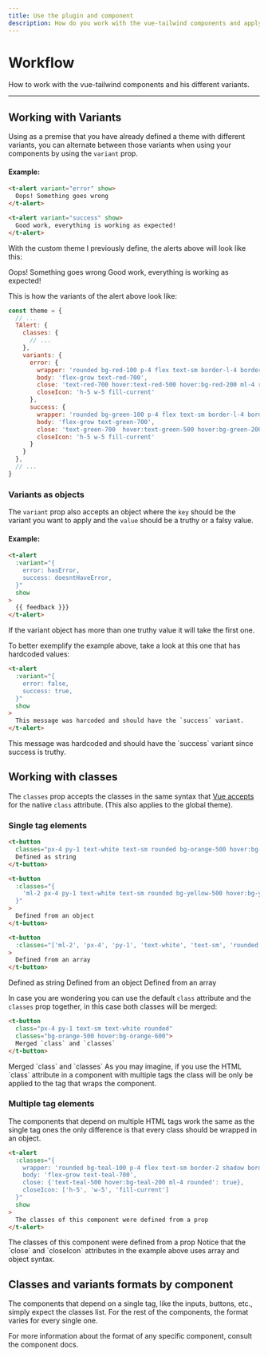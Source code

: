 ```yaml
---
title: Use the plugin and component
description: How do you work with the vue-tailwind components and apply different variants.
---
```


# Workflow

 How to work with the vue-tailwind components and his different variants.

<hr>

## Working with Variants

Using as a premise that you have already defined a theme with different variants, you can alternate between those variants when using your components by using the `variant` prop.

#### Example:

```html
<t-alert variant="error" show>
  Oops! Something goes wrong
</t-alert>

<t-alert variant="success" show>
  Good work, everything is working as expected!
</t-alert>
```

With the custom theme I previously define, the alerts above will look like this:

<t-alert variant="error" show>
  Oops! Something goes wrong
</t-alert>

<t-alert variant="success" show>
  Good work, everything is working as expected!
</t-alert>


This is how the variants of the alert above look like:

```js
const theme = {
  // ...
  TAlert: {
    classes: {
      // ...
    },
    variants: {
      error: {
        wrapper: 'rounded bg-red-100 p-4 flex text-sm border-l-4 border-red-500',
        body: 'flex-grow text-red-700',
        close: 'text-red-700 hover:text-red-500 hover:bg-red-200 ml-4 rounded',
        closeIcon: 'h-5 w-5 fill-current'
      },
      success: {
        wrapper: 'rounded bg-green-100 p-4 flex text-sm border-l-4 border-green-500',
        body: 'flex-grow text-green-700',
        close: 'text-green-700  hover:text-green-500 hover:bg-green-200 ml-4 rounded',
        closeIcon: 'h-5 w-5 fill-current'
      }
    }
  },
  // ...
}
```

### Variants as objects

The `variant` prop also accepts an object where the `key` should be the variant you want to apply and the `value` should be a truthy or a falsy value.

#### Example:

```html
<t-alert
  :variant="{
    error: hasError,  
    success: doesntHaveError,  
  }"
  show
>
  {{ feedback }}}
</t-alert>
```

<tip>
If the variant object has more than one truthy value it will take the first one.
</tip>

To better exemplify the example above, take a look at this one that has hardcoded values:

```html
<t-alert
  :variant="{
    error: false,  
    success: true,  
  }"
  show
>
  This message was harcoded and should have the `success` variant.
</t-alert>
```

<t-alert :variant="{ error: false, success: true}" show>
  This message was hardcoded and should have the `success` variant since success is truthy.
</t-alert>

## Working with classes

The `classes` prop accepts the classes in the same syntax that [Vue accepts](https://vuejs.org/v2/guide/class-and-style.html) for the native `class` attribute. (This also applies to the global theme).

### Single tag elements

```html
<t-button
  classes="px-4 py-1 text-white text-sm rounded bg-orange-500 hover:bg-orange-600">
  Defined as string
</t-button>

<t-button
  :classes="{
    'ml-2 px-4 py-1 text-white text-sm rounded bg-yellow-500 hover:bg-yellow-600': true
  }"
>
  Defined from an object
</t-button>

<t-button
  :classes="['ml-2', 'px-4', 'py-1', 'text-white', 'text-sm', 'rounded', 'bg-teal-500',  'hover:bg-teal-600']"
>
  Defined from an array
</t-button>
```

<t-button classes="px-4 py-1 text-white text-sm rounded bg-orange-500 hover:bg-orange-600">Defined as string</t-button>
<t-button :classes="{'ml-2 px-4 py-1 text-white text-sm rounded bg-yellow-500 hover:bg-yellow-600': true}">
  Defined from an object
</t-button>
<t-button :classes="['ml-2', 'px-4', 'py-1', 'text-white', 'text-sm', 'rounded', 'bg-teal-500',  'hover:bg-teal-600']">
  Defined from an array
</t-button>

In case you are wondering you can use the default `class` attribute and the `classes` prop together, in this case both classes will be merged:

```html
<t-button
  class="px-4 py-1 text-sm text-white rounded"
  classes="bg-orange-500 hover:bg-orange-600">
  Merged `class` and `classes`
</t-button>
```

<t-button class="px-4 py-1 text-sm text-white rounded" classes="bg-orange-500 hover:bg-orange-600">
  Merged `class` and `classes`
</t-button>

<tip>
As you may imagine, if you use the HTML `class` attribute in a component with multiple tags the class will be only be applied to the tag that wraps the component.
</tip>

### Multiple tag elements

The components that depend on multiple HTML tags work the same as the single tag ones the only difference is that every class should be wrapped in an object.


```html
<t-alert
  :classes="{
    wrapper: 'rounded bg-teal-100 p-4 flex text-sm border-2 shadow border-teal-300',
    body: 'flex-grow text-teal-700',
    close: {'text-teal-500 hover:bg-teal-200 ml-4 rounded': true},
    closeIcon: ['h-5', 'w-5', 'fill-current']
  }"
  show
>
  The classes of this component were defined from a prop
</t-alert>
```

<t-alert :classes="{ wrapper: 'rounded bg-teal-100 p-4 flex text-sm border-2 shadow border-teal-300', body: 'flex-grow text-teal-700', close: {'text-teal-500 hover:bg-teal-200 ml-4 rounded': true}, closeIcon: ['h-5', 'w-5', 'fill-current']}" show>
  The classes of this component were defined from a prop
</t-alert>

<tip>
Notice that the `close` and `closeIcon` attributes in the example above uses array and object syntax.
</tip>


## Classes and variants formats by component

The components that depend on a single tag, like the inputs, buttons, etc., simply expect the classes list. For the rest of the components, the format varies for every single one.

For more information about the format of any specific component, consult the component docs.

